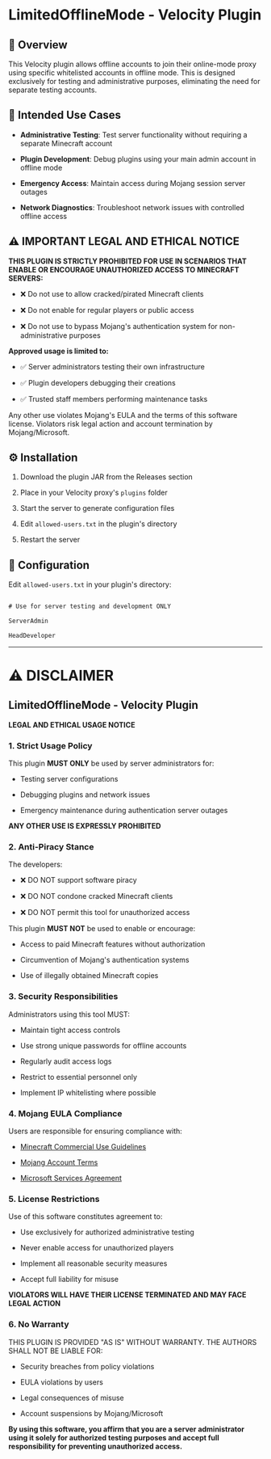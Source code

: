 # LimitedOfflineMode - Velocity Plugin

## 📖 Overview

This Velocity plugin allows offline accounts to join their online-mode proxy using specific whitelisted accounts in offline mode. This is designed exclusively for testing and administrative purposes, eliminating the need for separate testing accounts.

## 🚀 Intended Use Cases

- **Administrative Testing**: Test server functionality without requiring a separate Minecraft account

- **Plugin Development**: Debug plugins using your main admin account in offline mode

- **Emergency Access**: Maintain access during Mojang session server outages

- **Network Diagnostics**: Troubleshoot network issues with controlled offline access

## ⚠️ IMPORTANT LEGAL AND ETHICAL NOTICE

**THIS PLUGIN IS STRICTLY PROHIBITED FOR USE IN SCENARIOS THAT ENABLE OR ENCOURAGE UNAUTHORIZED ACCESS TO MINECRAFT SERVERS:**

- ❌ Do not use to allow cracked/pirated Minecraft clients

- ❌ Do not enable for regular players or public access

- ❌ Do not use to bypass Mojang's authentication system for non-administrative purposes

**Approved usage is limited to:**

- ✅ Server administrators testing their own infrastructure

- ✅ Plugin developers debugging their creations

- ✅ Trusted staff members performing maintenance tasks

Any other use violates Mojang's EULA and the terms of this software license. Violators risk legal action and account termination by Mojang/Microsoft.

## ⚙️ Installation

1. Download the plugin JAR from the Releases section

2. Place in your Velocity proxy's `plugins` folder

3. Start the server to generate configuration files

4. Edit `allowed-users.txt` in the plugin's directory

5. Restart the server

## 📝 Configuration

Edit `allowed-users.txt` in your plugin's directory:

```txt

# Use for server testing and development ONLY

ServerAdmin

HeadDeveloper

```

---

# ⚠️ DISCLAIMER

## LimitedOfflineMode - Velocity Plugin

**LEGAL AND ETHICAL USAGE NOTICE**

### 1. Strict Usage Policy

This plugin **MUST ONLY** be used by server administrators for:

- Testing server configurations

- Debugging plugins and network issues

- Emergency maintenance during authentication server outages

**ANY OTHER USE IS EXPRESSLY PROHIBITED**

### 2. Anti-Piracy Stance

The developers:

- ❌ DO NOT support software piracy

- ❌ DO NOT condone cracked Minecraft clients

- ❌ DO NOT permit this tool for unauthorized access

This plugin **MUST NOT** be used to enable or encourage:

- Access to paid Minecraft features without authorization

- Circumvention of Mojang's authentication systems

- Use of illegally obtained Minecraft copies

### 3. Security Responsibilities

Administrators using this tool MUST:

- Maintain tight access controls

- Use strong unique passwords for offline accounts

- Regularly audit access logs

- Restrict to essential personnel only

- Implement IP whitelisting where possible

### 4. Mojang EULA Compliance

Users are responsible for ensuring compliance with:

- [Minecraft Commercial Use Guidelines](https://www.minecraft.net/en-us/terms)

- [Mojang Account Terms](https://account.mojang.com/terms)

- [Microsoft Services Agreement](https://www.microsoft.com/servicesagreement)

### 5. License Restrictions

Use of this software constitutes agreement to:

- Use exclusively for authorized administrative testing

- Never enable access for unauthorized players

- Implement all reasonable security measures

- Accept full liability for misuse

**VIOLATORS WILL HAVE THEIR LICENSE TERMINATED AND MAY FACE LEGAL ACTION**

### 6. No Warranty

THIS PLUGIN IS PROVIDED "AS IS" WITHOUT WARRANTY. THE AUTHORS SHALL NOT BE LIABLE FOR:

- Security breaches from policy violations

- EULA violations by users

- Legal consequences of misuse

- Account suspensions by Mojang/Microsoft

**By using this software, you affirm that you are a server administrator using it solely for authorized testing purposes and accept full responsibility for preventing unauthorized access.**

```